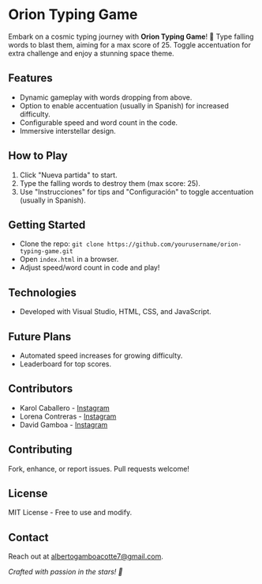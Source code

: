 # Orion Typing Game

Embark on a cosmic typing journey with **Orion Typing Game**! 🚀 Type falling words to blast them, aiming for a max score of 25. Toggle accentuation for extra challenge and enjoy a stunning space theme.

## Features

- Dynamic gameplay with words dropping from above.
- Option to enable accentuation (usually in Spanish) for increased difficulty.
- Configurable speed and word count in the code.
- Immersive interstellar design.

## How to Play

1. Click "Nueva partida" to start.
2. Type the falling words to destroy them (max score: 25).
3. Use "Instrucciones" for tips and "Configuración" to toggle accentuation (usually in Spanish).

## Getting Started

- Clone the repo: `git clone https://github.com/yourusername/orion-typing-game.git`
- Open `index.html` in a browser.
- Adjust speed/word count in code and play!

## Technologies

- Developed with Visual Studio, HTML, CSS, and JavaScript.

## Future Plans

- Automated speed increases for growing difficulty.
- Leaderboard for top scores.

## Contributors

- Karol Caballero - [Instagram](https://www.instagram.com/dayanna_c04/)
- Lorena Contreras - [Instagram](https://www.instagram.com/lorenm_ipsum/)
- David Gamboa - [Instagram](https://www.instagram.com/davidfgamboa/)

## Contributing

Fork, enhance, or report issues. Pull requests welcome!

## License

MIT License - Free to use and modify.

## Contact

Reach out at [albertogamboacotte7@gmail.com](mailto:albertogamboacotte7@gmail.com).

*Crafted with passion in the stars! 🌌*

